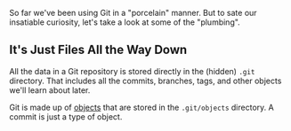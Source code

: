 So far we've been using Git in a "porcelain" manner. But to sate our insatiable curiosity, let's take a look at some of the "plumbing".

## It's Just Files All the Way Down

All the data in a Git repository is stored directly in the (hidden) `.git` directory. That includes all the commits, branches, tags, and other objects we'll learn about later.

Git is made up of [objects](https://git-scm.com/book/en/v2/Git-Internals-Git-Objects) that are stored in the `.git/objects` directory. A commit is just a type of object.
